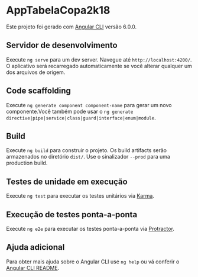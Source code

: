 # AppTabelaCopa2k18

Este projeto foi gerado com [Angular CLI](https://github.com/angular/angular-cli) versão 6.0.0.

## Servidor de desenvolvimento

Execute `ng serve` para um dev server. Navegue até `http://localhost:4200/`. O aplicativo será recarregado automaticamente se você alterar qualquer um dos arquivos de origem.

## Code scaffolding

Execute `ng generate component component-name` para gerar um novo componente.Você também pode usar o `ng generate directive|pipe|service|class|guard|interface|enum|module`.

## Build

Execute `ng build` para construir o projeto. Os build artifacts serão armazenados no diretório `dist/`. Use o sinalizador `--prod` para uma production build.

## Testes de unidade em execução

Execute `ng test` para executar os testes unitários via [Karma](https://karma-runner.github.io).

## Execução de testes ponta-a-ponta

Execute `ng e2e` para executar os testes ponta-a-ponta via [Protractor](http://www.protractortest.org/).

## Ajuda adicional

Para obter mais ajuda sobre o Angular CLI use `ng help` ou vá conferir o [Angular CLI README](https://github.com/angular/angular-cli/blob/master/README.md).
